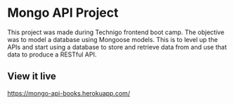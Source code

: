 # Mongo API Project

This project was made during Technigo frontend boot camp. The objective was to model a database using Mongoose models. This is to
level up the APIs and start using a database to store and retrieve data from and use that data to produce a RESTful API. 

## View it live

https://mongo-api-books.herokuapp.com/
